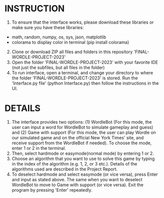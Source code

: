 # INSTRUCTION
1. To ensure that the interface works, please download these libraries or make sure you have these libraries: 
  - math, random, numpy, os, sys, json, matplotlib
  - colorama to display color in terminal (pip install colorama)
2. Clone or download ZIP all files and folders in this repository 'FINAL-WORDLE-PROJECT-2023'
3. Open the folder 'FINAL-WORDLE-PROJECT-2023' with your favorite IDE (not just the subfiles, but all files in the folder)
4. To run interface, open a terminal, and change your directory to where the folder 'FINAL-WORDLE-PROJECT-2023' is stored.
   Run the 'Interface.py file' (python Interface.py) then follow the instructions in the UI.

# DETAILS
1. The interface provides two options: (1) WordleBot (For this mode, the user can input a word for WordleBot to simulate gameplay and guess) and (2) Game with support (For this mode, the user can play Wordle on our simulated game and on the official New York Times' site, and receive support from the WordleBot if needed). To choose the mode, enter 1 or 2 in the terminal.
2. Then, select hardmode or easymode(normal mode) by entering 1 or 2.
3. Choose an algorithm that you want to use to solve this game by typing in the index of the algorithm (e.g. 1, 2, or 3 etc.). Details of the algorithms used are described in the Project Report.
4. To deselect hardmode and select easymode (or vice versa), press Enter and input as stated above. The same when you want to deselect WordleBot to move to Game with support (or vice versa). Exit the program by pressing 'Enter' repeatedly.
